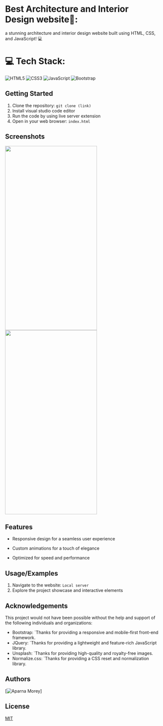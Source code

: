 
# Best Architecture and Interior Design website🚀:

a stunning architecture and interior design website built using HTML, CSS, and JavaScript! 💻 


# 💻 Tech Stack:
![HTML5](https://img.shields.io/badge/html5-%23E34F26.svg?style=plastic&logo=html5&logoColor=white)
![CSS3](https://img.shields.io/badge/css3-%231572B6.svg?style=plastic&logo=css3&logoColor=white) ![JavaScript](https://img.shields.io/badge/javascript-%23323330.svg?style=plastic&logo=javascript&logoColor=%23F7DF1E)
![Bootstrap](https://img.shields.io/badge/bootstrap-%238511FA.svg?style=plastic&logo=bootstrap&logoColor=white)


## Getting Started

1. Clone the repository: `git clone (link)`
2. Install visual studio code editor
3. Run the code by using live server extension
4. Open in your web browser: `index.html` 
    
## Screenshots

<img src="https://github.com/user-attachments/assets/e9156e79-f35e-4aee-8cbc-0d490407e3ce" width=300 height=600 >
<img src="https://github.com/user-attachments/assets/9d398859-f03d-4b06-af2d-cbe36cdc6c39" width=300 height=600>


##  Features

* Responsive design for a seamless user experience

* Custom animations for a touch of elegance

* Optimized for speed and performance


## Usage/Examples

1. Navigate to the website: `Local server`
2. Explore the project showcase and interactive elements


## Acknowledgements

This project would not have been possible without the help and support of the following individuals and organizations:

* Bootstrap: `Thanks for providing a responsive and mobile-first front-end framework.
* JQuery: `Thanks for providing a lightweight and feature-rich JavaScript library.
* Unsplash: `Thanks for providing high-quality and royalty-free images.
* Normalize.css: `Thanks for providing a CSS reset and normalization library.


## Authors

[![Aparna Morey](https://img.shields.io/badge/aparna_morey-000000?style=for-the-badge)]


## License

[MIT](https://choosealicense.com/licenses/mit/)

